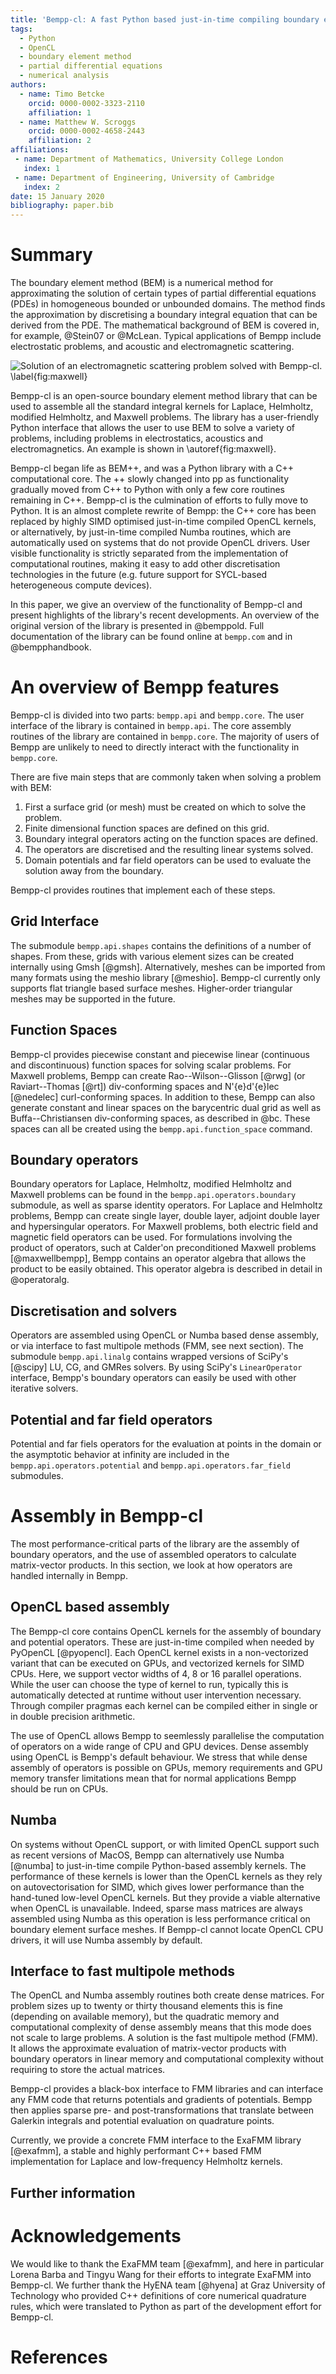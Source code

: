 ```yaml
---
title: 'Bempp-cl: A fast Python based just-in-time compiling boundary element library. '
tags:
  - Python
  - OpenCL
  - boundary element method
  - partial differential equations
  - numerical analysis
authors:
  - name: Timo Betcke
    orcid: 0000-0002-3323-2110
    affiliation: 1
  - name: Matthew W. Scroggs
    orcid: 0000-0002-4658-2443
    affiliation: 2
affiliations:
 - name: Department of Mathematics, University College London
   index: 1
 - name: Department of Engineering, University of Cambridge
   index: 2
date: 15 January 2020
bibliography: paper.bib
---
```


# Summary

The boundary element method (BEM) is a numerical method for approximating the solution of certain types of partial differential equations (PDEs) in homogeneous bounded or unbounded domains.
The method finds the approximation by discretising a boundary integral equation that can be derived from the PDE. The mathematical
background of BEM is covered in, for example, @Stein07 or @McLean. Typical applications of Bempp include electrostatic problems, and acoustic and electromagnetic scattering.

![Solution of an electromagnetic scattering problem solved with Bempp-cl. \label{fig:maxwell}](maxwell.png)

Bempp-cl is an open-source boundary element method library that can be used to assemble all the standard integral kernels for
Laplace, Helmholtz, modified Helmholtz, and Maxwell problems. The library has a user-friendly Python interface that allows the
user to use BEM to solve a variety of problems, including problems in electrostatics, acoustics and electromagnetics. An example is shown in \autoref{fig:maxwell}.

Bempp-cl began life as BEM++, and was a Python library with a C++ computational core. The ++ slowly changed into pp as
functionality gradually moved from C++ to Python with only a few core routines remaining in C++. Bempp-cl is the culmination of efforts to fully move to Python. It is an almost complete rewrite of Bempp: the C++ core has been replaced by highly SIMD optimised just-in-time compiled OpenCL kernels, or alternatively, by just-in-time compiled Numba routines, which are automatically used on systems that do not provide OpenCL drivers. User visible functionality is strictly separated from the implementation of computational routines, making it easy to add other discretisation technologies in the future (e.g. future support for SYCL-based heterogeneous compute devices).

In this paper, we give an overview of the functionality of Bempp-cl and present highlights of the library's recent developments.
An overview of the original version of the library is presented in @bemppold. Full documentation of the library can be found
online at ``bempp.com`` and in @bempphandbook.

# An overview of Bempp features

Bempp-cl is divided into two parts: `bempp.api` and `bempp.core`.
The user interface of the library is contained in `bempp.api`.
The core assembly routines of the library are contained in `bempp.core`. The majority of users of Bempp are unlikely to need
to directly interact with the functionality in `bempp.core`.

There are five main steps that are commonly taken when solving a problem with BEM:

1. First a surface grid (or mesh) must be created on which to solve the problem.
2. Finite dimensional function spaces are defined on this grid.
3. Boundary integral operators acting on the function spaces are defined.
4. The operators are discretised and the resulting linear systems solved.
5. Domain potentials and far field operators can be used to evaluate the solution away from the boundary.

Bempp-cl provides routines that implement each of these steps.

## Grid Interface
The submodule `bempp.api.shapes` contains the definitions of a number of shapes. From these, grids with various element
sizes can be created internally using Gmsh [@gmsh]. Alternatively, meshes can be imported from many formats using the
meshio library [@meshio]. Bempp-cl currently only supports flat triangle based surface meshes. Higher-order triangular meshes may be supported
in the future.

## Function Spaces
Bempp-cl provides piecewise constant and piecewise linear (continuous and discontinuous) function spaces for solving scalar problems.
For Maxwell problems, Bempp can create Rao--Wilson--Glisson [@rwg] (or Raviart--Thomas [@rt]) div-conforming spaces and
N\'{e}d\'{e}lec [@nedelec] curl-conforming spaces. In addition to these, Bempp can also generate constant and linear spaces on the
barycentric dual grid as well as Buffa--Christiansen div-conforming spaces, as described in @bc. These spaces can all be
created using the `bempp.api.function_space` command.

## Boundary operators
Boundary operators for Laplace, Helmholtz, modified Helmholtz and Maxwell problems can be found in the `bempp.api.operators.boundary`
submodule, as well as sparse identity operators. For Laplace and Helmholtz problems, Bempp can create single layer, double layer,
adjoint double layer and hypersingular operators. For Maxwell problems, both electric field and magnetic field operators can be used.
For formulations involving the product of operators, such at Calder\'on preconditioned Maxwell problems [@maxwellbempp], Bempp
contains an operator algebra that allows the product to be easily obtained. This operator algebra is described in detail in @operatoralg.

## Discretisation and solvers
Operators are assembled using OpenCL or Numba based dense assembly, or via interface to fast multipole methods (FMM, see next section). The submodule `bempp.api.linalg` contains wrapped versions of SciPy's [@scipy] LU, CG, and GMRes solvers. By using SciPy's `LinearOperator`
interface, Bempp's boundary operators can easily be used with other iterative solvers.

## Potential and far field operators
Potential and far fiels operators for the evaluation at points in the domain or the asymptotic behavior at infinity are included in the `bempp.api.operators.potential` and `bempp.api.operators.far_field` submodules. 

# Assembly in Bempp-cl
The most performance-critical parts of the library are the assembly of boundary operators, and the use of assembled operators to calculate matrix-vector
products. In this section, we look at how operators are handled internally in Bempp.

## OpenCL based assembly
The Bempp-cl core contains OpenCL kernels for the assembly of boundary and potential operators. These are just-in-time compiled when needed by
PyOpenCL [@pyopencl]. Each OpenCL kernel exists in a non-vectorized variant that can be executed on GPUs, and vectorized kernels for SIMD CPUs. Here, we support vector widths of 4, 8 or 16 parallel operations. While the user can choose the type of kernel to run, typically this is automatically detected at runtime without user intervention necessary. Through compiler pragmas each kernel can be compiled either in single or in double precision arithmetic.

The use of OpenCL allows Bempp to seemlessly parallelise the computation of operators on a wide range of CPU and GPU devices.
Dense assembly using OpenCL is Bempp's default behaviour. We stress that while dense assembly of operators is possible on GPUs, memory requirements and GPU memory transfer limitations mean that for normal applications Bempp should be run on CPUs.

## Numba
On systems without OpenCL support, or with limited OpenCL support such as recent versions of MacOS, Bempp can alternatively use Numba [@numba]
to just-in-time compile Python-based assembly kernels. The performance of these kernels is lower than the OpenCL kernels as they rely on autovectorisation for SIMD, which gives lower performance than the hand-tuned low-level OpenCL kernels. But they provide a viable alternative when OpenCL is unavailable. Indeed, sparse mass matrices are always assembled using Numba as this operation is less performance critical on boundary element surface meshes. If Bempp-cl cannot locate OpenCL CPU drivers, it will use Numba assembly by default. 

## Interface to fast multipole methods
The OpenCL and Numba assembly routines both create dense matrices. For problem sizes up to twenty or thirty thousand elements this is fine (depending on available memory), but the quadratic memory and computational complexity of dense assembly means that this mode does not scale to large problems. A solution is the fast multipole method (FMM). It allows the approximate evaluation of matrix-vector products with boundary operators in linear memory and computational complexity without requiring to store the actual matrices.

Bempp-cl provides a black-box interface to FMM libraries and can interface any FMM code that returns potentials and gradients of potentials. Bempp then applies sparse pre- and post-transformations that translate between Galerkin integrals and potential evaluation on quadrature points.

Currently, we provide a concrete FMM interface to the ExaFMM library [@exafmm], a stable and highly performant C++ based FMM implementation for Laplace and low-frequency Helmholtz kernels. 

## Further information

# Acknowledgements
We would like to thank the ExaFMM team [@exafmm], and here in particular Lorena Barba and Tingyu Wang for their efforts to integrate ExaFMM into Bempp-cl. We further thank the HyENA team [@hyena] at Graz University of Technology who provided C++ definitions of core numerical quadrature rules, which were translated to Python as part of the development effort for Bempp-cl.
    
# References
